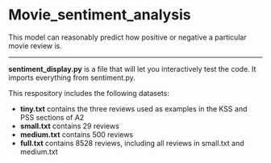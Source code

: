 # Movie_sentiment_analysis
This model can reasonably predict how positive or negative a particular movie review is.
***

__sentiment_display.py​__ is a file that will let you interactively test the code. It imports everything from sentiment.py.

This respository includes the following datasets:</br>
  + __tiny.txt​__ contains the three reviews used as examples in the KSS and PSS sections of A2 </br>
  + __small.txt​__ contains 29 reviews </br>
  + __medium.txt​__ contains 500 reviews </br>
  + __full.txt​__ contains 8528 reviews, including all reviews in ​small.txt​ and ​medium.txt </br>
